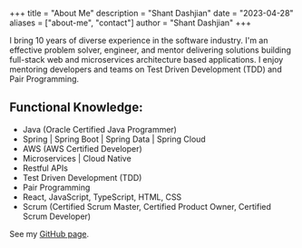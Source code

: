 +++
title = "About Me"
description = "Shant Dashjian"
date = "2023-04-28"
aliases = ["about-me", "contact"]
author = "Shant Dashjian"
+++

I bring 10 years of diverse experience in the software industry. I'm an effective problem solver, engineer, and mentor delivering solutions building full-stack web and microservices architecture based applications. I enjoy mentoring developers and teams on Test Driven Development (TDD) and Pair Programming.

## Functional Knowledge:
- Java (Oracle Certified Java Programmer)
- Spring | Spring Boot | Spring Data | Spring Cloud
- AWS (AWS Certified Developer)
- Microservices | Cloud Native
- Restful APIs
- Test Driven Development (TDD)
- Pair Programming
- React, JavaScript, TypeScript, HTML, CSS
- Scrum (Certified Scrum Master, Certified Product Owner, Certified Scrum Developer)

See my [GitHub page](https://github.com/shantdashjian).
